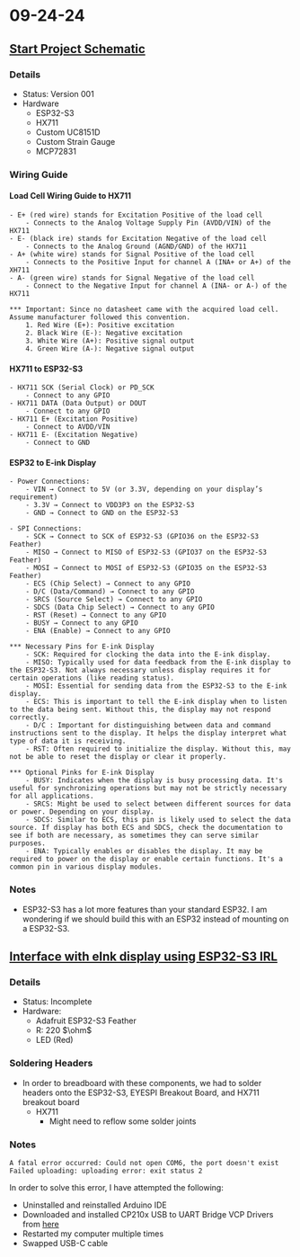 # 09-24-24

## [Start Project Schematic](https://github.com/BTrujillo816/coffee-scale/issues/10)

### Details

- Status: Version 001
- Hardware
  - ESP32-S3
  - HX711
  - Custom UC8151D
  - Custom Strain Gauge
  - MCP72831

### Wiring Guide

#### Load Cell Wiring Guide to HX711
    - E+ (red wire) stands for Excitation Positive of the load cell
        - Connects to the Analog Voltage Supply Pin (AVDD/VIN) of the HX711
    - E- (black ire) stands for Excitation Negative of the load cell
        - Connects to the Analog Ground (AGND/GND) of the HX711
    - A+ (white wire) stands for Signal Positive of the load cell
        - Connects to the Positive Input for channel A (INA+ or A+) of the XH711
    - A- (green wire) stands for Signal Negative of the load cell
        - Connect to the Negative Input for channel A (INA- or A-) of the HX711
    
    *** Important: Since no datasheet came with the acquired load cell. Assume manufacturer followed this convention.
        1. Red Wire (E+): Positive excitation
        2. Black Wire (E-): Negative excitation
        3. White Wire (A+): Positive signal output
        4. Green Wire (A-): Negative signal output

#### HX711 to ESP32-S3
    - HX711 SCK (Serial Clock) or PD_SCK 
        - Connect to any GPIO
    - HX711 DATA (Data Output) or DOUT
        - Connect to any GPIO
    - HX711 E+ (Excitation Positive)
        - Connect to AVDD/VIN
    - HX711 E- (Excitation Negative)
        - Connect to GND

#### ESP32 to E-ink Display
    - Power Connections:
        - VIN → Connect to 5V (or 3.3V, depending on your display’s requirement)
        - 3.3V → Connect to VDD3P3 on the ESP32-S3
        - GND → Connect to GND on the ESP32-S3
    
    - SPI Connections:
        - SCK → Connect to SCK of ESP32-S3 (GPIO36 on the ESP32-S3 Feather)
        - MISO → Connect to MISO of ESP32-S3 (GPIO37 on the ESP32-S3 Feather)
        - MOSI → Connect to MOSI of ESP32-S3 (GPIO35 on the ESP32-S3 Feather)
        - ECS (Chip Select) → Connect to any GPIO 
        - D/C (Data/Command) → Connect to any GPIO
        - SRCS (Source Select) → Connect to any GPIO 
        - SDCS (Data Chip Select) → Connect to any GPIO 
        - RST (Reset) → Connect to any GPIO
        - BUSY → Connect to any GPIO
        - ENA (Enable) → Connect to any GPIO
    
    *** Necessary Pins for E-ink Display
        - SCK: Required for clocking the data into the E-ink display.
        - MISO: Typically used for data feedback from the E-ink display to the ESP32-S3. Not always necessary unless display requires it for certain operations (like reading status).
        - MOSI: Essential for sending data from the ESP32-S3 to the E-ink display.
        - ECS: This is important to tell the E-ink display when to listen to the data being sent. Without this, the display may not respond correctly.
        - D/C : Important for distinguishing between data and command instructions sent to the display. It helps the display interpret what type of data it is receiving.
        - RST: Often required to initialize the display. Without this, may not be able to reset the display or clear it properly.
    
    *** Optional Pinks for E-ink Display 
        - BUSY: Indicates when the display is busy processing data. It's useful for synchronizing operations but may not be strictly necessary for all applications.
        - SRCS: Might be used to select between different sources for data or power. Depending on your display.
        - SDCS: Similar to ECS, this pin is likely used to select the data source. If display has both ECS and SDCS, check the documentation to see if both are necessary, as sometimes they can serve similar purposes.
        - ENA: Typically enables or disables the display. It may be required to power on the display or enable certain functions. It's a common pin in various display modules.

### Notes

- ESP32-S3 has a lot more features than your standard ESP32. I am wondering if we should build this with an ESP32 instead of mounting on a ESP32-S3.

## [Interface with eInk display using ESP32-S3 IRL](https://github.com/BTrujillo816/coffee-scale/issues/11)

### Details

- Status: Incomplete
- Hardware:
  - Adafruit ESP32-S3 Feather
  - R: 220 $\ohm$ 
  - LED (Red)

### Soldering Headers

- In order to breadboard with these components, we had to solder headers onto the ESP32-S3, EYESPI Breakout Board, and HX711 breakout board
  - HX711
    - Might need to reflow some solder joints

### Notes

``````
A fatal error occurred: Could not open COM6, the port doesn't exist
Failed uploading: uploading error: exit status 2
``````

In order to solve this error, I have attempted the following:

- Uninstalled and reinstalled Arduino IDE
- Downloaded and installed CP210x USB to UART Bridge VCP Drivers from [here](https://www.silabs.com/developers/usb-to-uart-bridge-vcp-drivers?tab=downloads)
- Restarted my computer multiple times
- Swapped USB-C cable